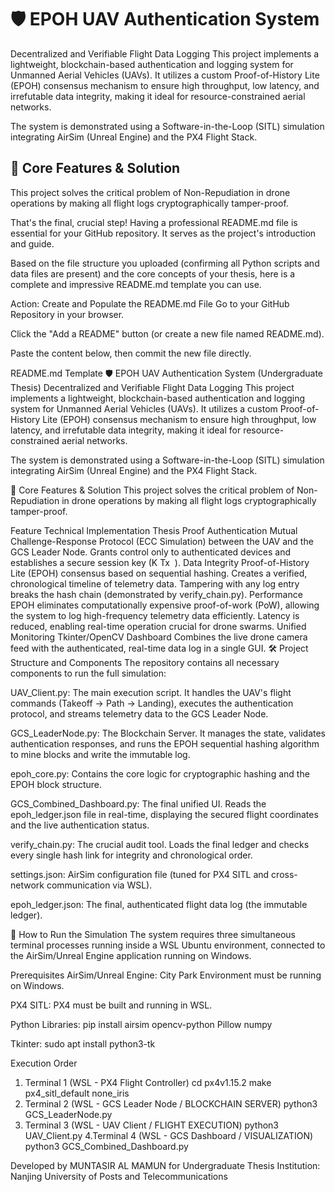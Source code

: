 # 🛡️ EPOH UAV Authentication System
Decentralized and Verifiable Flight Data Logging
This project implements a lightweight, blockchain-based authentication and logging system for Unmanned Aerial Vehicles (UAVs). It utilizes a custom Proof-of-History Lite (EPOH) consensus mechanism to ensure high throughput, low latency, and irrefutable data integrity, making it ideal for resource-constrained aerial networks.

The system is demonstrated using a Software-in-the-Loop (SITL) simulation integrating AirSim (Unreal Engine) and the PX4 Flight Stack.
## 🔑 Core Features & Solution
This project solves the critical problem of Non-Repudiation in drone operations by making all flight logs cryptographically tamper-proof.

That's the final, crucial step! Having a professional README.md file is essential for your GitHub repository. It serves as the project's introduction and guide.

Based on the file structure you uploaded (confirming all Python scripts and data files are present) and the core concepts of your thesis, here is a complete and impressive README.md template you can use.

Action: Create and Populate the README.md File
Go to your GitHub Repository in your browser.

Click the "Add a README" button (or create a new file named README.md).

Paste the content below, then commit the new file directly.

README.md Template
🛡️ EPOH UAV Authentication System (Undergraduate Thesis)
Decentralized and Verifiable Flight Data Logging
This project implements a lightweight, blockchain-based authentication and logging system for Unmanned Aerial Vehicles (UAVs). It utilizes a custom Proof-of-History Lite (EPOH) consensus mechanism to ensure high throughput, low latency, and irrefutable data integrity, making it ideal for resource-constrained aerial networks.

The system is demonstrated using a Software-in-the-Loop (SITL) simulation integrating AirSim (Unreal Engine) and the PX4 Flight Stack.

🔑 Core Features & Solution
This project solves the critical problem of Non-Repudiation in drone operations by making all flight logs cryptographically tamper-proof.

Feature	Technical Implementation	Thesis Proof
Authentication	Mutual Challenge-Response Protocol (ECC Simulation) between the UAV and the GCS Leader Node.	Grants control only to authenticated devices and establishes a secure session key (K 
Tx
​
 ).
Data Integrity	Proof-of-History Lite (EPOH) consensus based on sequential hashing.	Creates a verified, chronological timeline of telemetry data. Tampering with any log entry breaks the hash chain (demonstrated by verify_chain.py).
Performance	EPOH eliminates computationally expensive proof-of-work (PoW), allowing the system to log high-frequency telemetry data efficiently.	Latency is reduced, enabling real-time operation crucial for drone swarms.
Unified Monitoring	Tkinter/OpenCV Dashboard	Combines the live drone camera feed with the authenticated, real-time data log in a single GUI.
🛠️ Project Structure and Components
The repository contains all necessary components to run the full simulation:

UAV_Client.py: The main execution script. It handles the UAV's flight commands (Takeoff → Path → Landing), executes the authentication protocol, and streams telemetry data to the GCS Leader Node.

GCS_LeaderNode.py: The Blockchain Server. It manages the state, validates authentication responses, and runs the EPOH sequential hashing algorithm to mine blocks and write the immutable log.

epoh_core.py: Contains the core logic for cryptographic hashing and the EPOH block structure.

GCS_Combined_Dashboard.py: The final unified UI. Reads the epoh_ledger.json file in real-time, displaying the secured flight coordinates and the live authentication status.

verify_chain.py: The crucial audit tool. Loads the final ledger and checks every single hash link for integrity and chronological order.

settings.json: AirSim configuration file (tuned for PX4 SITL and cross-network communication via WSL).

epoh_ledger.json: The final, authenticated flight data log (the immutable ledger).

🚀 How to Run the Simulation
The system requires three simultaneous terminal processes running inside a WSL Ubuntu environment, connected to the AirSim/Unreal Engine application running on Windows.

Prerequisites
AirSim/Unreal Engine: City Park Environment must be running on Windows.

PX4 SITL: PX4 must be built and running in WSL.

Python Libraries: pip install airsim opencv-python Pillow numpy

Tkinter: sudo apt install python3-tk

Execution Order
1. Terminal 1 (WSL - PX4 Flight Controller)
cd px4v1.15.2
make px4_sitl_default none_iris
2. Terminal 2 (WSL - GCS Leader Node / BLOCKCHAIN SERVER)
python3 GCS_LeaderNode.py
3. Terminal 3 (WSL - UAV Client / FLIGHT EXECUTION)
python3 UAV_Client.py
4.Terminal 4 (WSL - GCS Dashboard / VISUALIZATION)
python3 GCS_Combined_Dashboard.py


Developed by MUNTASIR AL MAMUN for Undergraduate Thesis Institution: Nanjing University of Posts and Telecommunications
